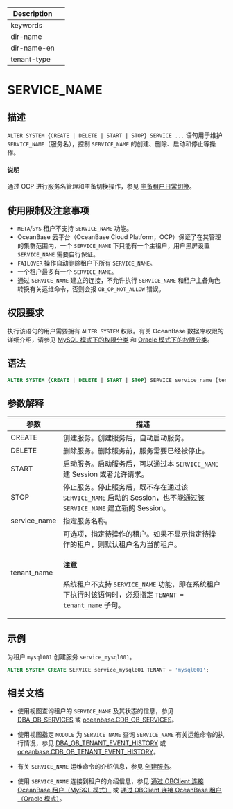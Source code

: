 | Description   |                 |
|---------------|-----------------|
| keywords      |                 |
| dir-name      |                 |
| dir-name-en   |                 |
| tenant-type   |                 |

# SERVICE_NAME

## 描述

`ALTER SYSTEM {CREATE | DELETE | START | STOP} SERVICE ...` 语句用于维护 `SERVICE_NAME`（服务名），控制 `SERVICE_NAME` 的创建、删除、启动和停止等操作。

<main id="notice" type='explain'>
  <h4>说明</h4>
  <p>通过 OCP 进行服务名管理和主备切换操作，参见 <a href="https://www.oceanbase.com/docs/common-ocp-1000000001127007">主备租户日常切换</a>。</p>
</main>

## 使用限制及注意事项

* `META`/`SYS` 租户不支持 `SERVICE_NAME` 功能。
* OceanBase 云平台（OceanBase Cloud Platform，OCP）保证了在其管理的集群范围内，一个 `SERVICE_NAME` 下只能有一个主租户，用户黑屏设置 `SERVICE_NAME` 需要自行保证。
* `FAILOVER` 操作自动删除租户下所有 `SERVICE_NAME`。
* 一个租户最多有一个 `SERVICE_NAME`。
* 通过 `SERVICE_NAME` 建立的连接，不允许执行 `SERVICE_NAME` 和租户主备角色转换有关运维命令，否则会报 `OB_OP_NOT_ALLOW` 错误。

## 权限要求

执行该语句的用户需要拥有 `ALTER SYSTEM` 权限。有关 OceanBase 数据库权限的详细介绍，请参见 [MySQL 模式下的权限分类](../../../../../600.manage/500.security-and-permissions/300.access-control/200.user-and-permission/200.permission-of-mysql-mode/100.permission-classification-of-mysql.md) 和 [Oracle 模式下的权限分类](../../../../../600.manage/500.security-and-permissions/300.access-control/200.user-and-permission/300.permission-of-oracle-mode/000.permission-classification-of-oracle-mode.md)。

## 语法

```sql
ALTER SYSTEM {CREATE | DELETE | START | STOP} SERVICE service_name [tenant = 'tenant_name'];
```

## 参数解释

|    **参数**   |      **描述**      |
|---------------|--------------------|
| CREATE        | 创建服务。创建服务后，自动启动服务。|
| DELETE        | 删除服务。删除服务前，服务需要已经被停止。|
| START         | 启动服务。启动服务后，可以通过本 `SERVICE_NAME` 建 Session 或者允许请求。|
| STOP          | 停止服务。停止服务后，既不存在通过该 `SERVICE_NAME` 启动的 Session，也不能通过该 `SERVICE_NAME` 建立新的 Session。|
| service_name  | 指定服务名称。|
| tenant_name   | 可选项，指定待操作的租户。如果不显示指定待操作的租户，则默认租户名为当前租户。<main id="notice" type='notice'><h4>注意</h4><p>系统租户不支持 <code>SERVICE_NAME</code> 功能，即在系统租户下执行时该语句时，必须指定 <code>TENANT = tenant_name</code> 子句。</p></main>|

## 示例

为租户 `mysql001` 创建服务 `service_mysql001`。

```sql
ALTER SYSTEM CREATE SERVICE service_mysql001 TENANT = 'mysql001';
```

## 相关文档

* 使用视图查询租户的 `SERVICE_NAME` 及其状态的信息，参见 [DBA_OB_SERVICES](../../../../700.system-views/500.system-view-of-oracle-mode/200.dictionary-view-of-oracle-mode/14150.dba_ob_services-of-oracle-mode.md) 或 [oceanbase.CDB_OB_SERVICES](../../../../700.system-views/300.system-view-of-sys-tenant/200.dictionary-view-of-sys-tenant/10250.o-cdb_ob_services-of-sys-tenant.md)。

* 使用视图指定 `MODULE` 为 `SERVICE NAME` 查询 `SERVICE_NAME` 有关运维命令的执行情况，参见 [DBA_OB_TENANT_EVENT_HISTORY](../../../../700.system-views/500.system-view-of-oracle-mode/200.dictionary-view-of-oracle-mode/15300.dba_ob_tenant_event_history-of-oracle-mode.md) 或 [oceanbase.CDB_OB_TENANT_EVENT_HISTORY](../../../../700.system-views/300.system-view-of-sys-tenant/200.dictionary-view-of-sys-tenant/11200.o-cdb_ob_tenant_event_history-of-sys-tenant.md)。

* 有关 `SERVICE_NAME` 运维命令的介绍信息，参见 [创建服务](../../../../../600.manage/200.tenant-management/600.common-tenant-operations/1700.manage-service/100.create-service.md)。

* 使用 `SERVICE_NAME` 连接到租户的介绍信息，参见 [通过 OBClient 连接 OceanBase 租户（MySQL 模式）](../../../../../300.develop/100.application-development-of-mysql-mode/100.connect-to-oceanbase-database-of-mysql-mode/300.connect-to-an-oceanbase-tenant-by-using-obclient-of-mysql-mode.md) 或 [通过 OBClient 连接 OceanBase 租户（Oracle 模式）](../../../../../300.develop/200.application-development-of-oracle-mode/100.connect-to-oceanbase-database-of-oracle-mode/200.connect-to-an-oceanbase-tenant-by-using-obclient-of-oracle-mode.md)。
